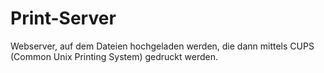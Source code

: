 # Print-Server
Webserver, auf dem Dateien hochgeladen werden, die dann mittels CUPS (Common Unix Printing System) gedruckt werden.

